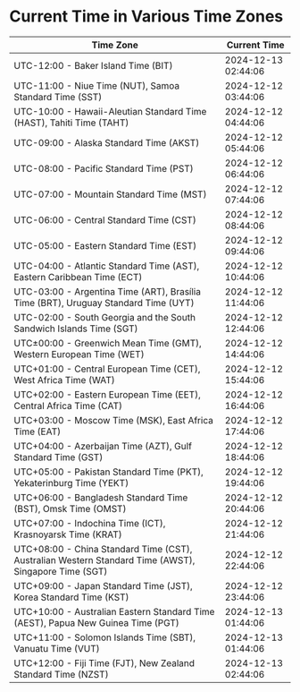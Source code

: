 # Current Time in Various Time Zones

| Time Zone | Current Time |
|-----------|--------------|
| UTC-12:00 - Baker Island Time (BIT) | 2024-12-13 02:44:06 |
| UTC-11:00 - Niue Time (NUT), Samoa Standard Time (SST) | 2024-12-12 03:44:06 |
| UTC-10:00 - Hawaii-Aleutian Standard Time (HAST), Tahiti Time (TAHT) | 2024-12-12 04:44:06 |
| UTC-09:00 - Alaska Standard Time (AKST) | 2024-12-12 05:44:06 |
| UTC-08:00 - Pacific Standard Time (PST) | 2024-12-12 06:44:06 |
| UTC-07:00 - Mountain Standard Time (MST) | 2024-12-12 07:44:06 |
| UTC-06:00 - Central Standard Time (CST) | 2024-12-12 08:44:06 |
| UTC-05:00 - Eastern Standard Time (EST) | 2024-12-12 09:44:06 |
| UTC-04:00 - Atlantic Standard Time (AST), Eastern Caribbean Time (ECT) | 2024-12-12 10:44:06 |
| UTC-03:00 - Argentina Time (ART), Brasília Time (BRT), Uruguay Standard Time (UYT) | 2024-12-12 11:44:06 |
| UTC-02:00 - South Georgia and the South Sandwich Islands Time (SGT) | 2024-12-12 12:44:06 |
| UTC±00:00 - Greenwich Mean Time (GMT), Western European Time (WET) | 2024-12-12 14:44:06 |
| UTC+01:00 - Central European Time (CET), West Africa Time (WAT) | 2024-12-12 15:44:06 |
| UTC+02:00 - Eastern European Time (EET), Central Africa Time (CAT) | 2024-12-12 16:44:06 |
| UTC+03:00 - Moscow Time (MSK), East Africa Time (EAT) | 2024-12-12 17:44:06 |
| UTC+04:00 - Azerbaijan Time (AZT), Gulf Standard Time (GST) | 2024-12-12 18:44:06 |
| UTC+05:00 - Pakistan Standard Time (PKT), Yekaterinburg Time (YEKT) | 2024-12-12 19:44:06 |
| UTC+06:00 - Bangladesh Standard Time (BST), Omsk Time (OMST) | 2024-12-12 20:44:06 |
| UTC+07:00 - Indochina Time (ICT), Krasnoyarsk Time (KRAT) | 2024-12-12 21:44:06 |
| UTC+08:00 - China Standard Time (CST), Australian Western Standard Time (AWST), Singapore Time (SGT) | 2024-12-12 22:44:06 |
| UTC+09:00 - Japan Standard Time (JST), Korea Standard Time (KST) | 2024-12-12 23:44:06 |
| UTC+10:00 - Australian Eastern Standard Time (AEST), Papua New Guinea Time (PGT) | 2024-12-13 01:44:06 |
| UTC+11:00 - Solomon Islands Time (SBT), Vanuatu Time (VUT) | 2024-12-13 01:44:06 |
| UTC+12:00 - Fiji Time (FJT), New Zealand Standard Time (NZST) | 2024-12-13 02:44:06 |
